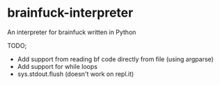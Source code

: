 # brainfuck-interpreter
An interpreter for brainfuck written in Python

TODO;
- Add support from reading bf code directly from file (using argparse)
- Add support for while loops
- sys.stdout.flush (doesn't work on repl.it)
